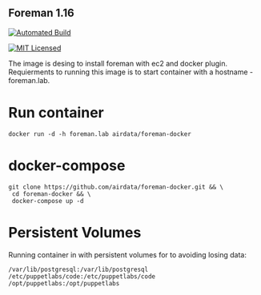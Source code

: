 Foreman 1.16
-------------
[![Automated Build](https://img.shields.io/docker/build/dock0/foreman.svg)](https://hub.docker.com/r/airdata/foreman-docker/)

[![MIT Licensed](http://img.shields.io/badge/license-MIT-green.svg)](https://tldrlegal.com/license/mit-license)


The image is desing to install foreman with ec2 and docker plugin.
Requierments to running this image is to start container with a hostname - foreman.lab.

Run container
========================

```
docker run -d -h foreman.lab airdata/foreman-docker
```

docker-compose
===============
```
git clone https://github.com/airdata/foreman-docker.git && \
 cd foreman-docker && \
 docker-compose up -d
```

Persistent Volumes 
==================

Running container in with persistent volumes for to avoiding losing data:

 ```
 /var/lib/postgresql:/var/lib/postgresql
 /etc/puppetlabs/code:/etc/puppetlabs/code
 /opt/puppetlabs:/opt/puppetlabs
```
